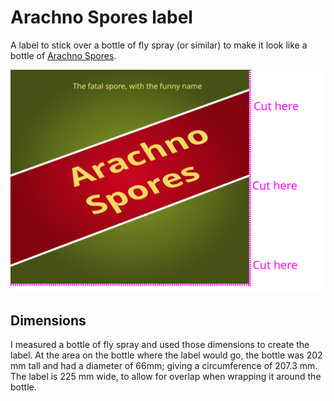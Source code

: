 # Arachno Spores label

A label to stick over a bottle of fly spray (or similar) to make it look like a bottle of [Arachno Spores](https://futurama.fandom.com/wiki/Arachno_Spores).

![Arachno Spores label](arachno-spores-label.svg)

## Dimensions

I measured a bottle of fly spray and used those dimensions to create the label. At the area on the bottle where the label would go, the bottle was 202 mm tall and had a diameter of 66mm; giving a circumference of 207.3 mm. The label is 225 mm wide, to allow for overlap when wrapping it around the bottle.
